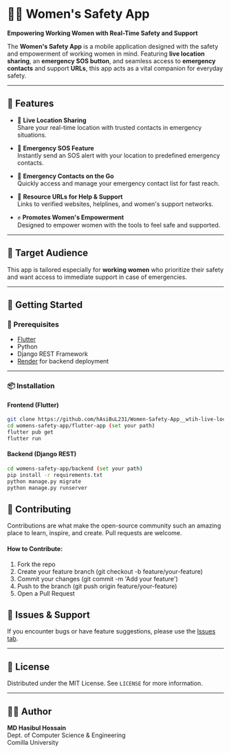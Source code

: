 
# 👩‍🦺 Women's Safety App

**Empowering Working Women with Real-Time Safety and Support**

The **Women's Safety App** is a mobile application designed with the safety and empowerment of working women in mind. Featuring **live location sharing**, an **emergency SOS button**, and seamless access to **emergency contacts** and support **URLs**, this app acts as a vital companion for everyday safety.

---

## 🌟 Features

- 📍 **Live Location Sharing**  
  Share your real-time location with trusted contacts in emergency situations.

- 🚨 **Emergency SOS Feature**  
  Instantly send an SOS alert with your location to predefined emergency contacts.

- 📇 **Emergency Contacts on the Go**  
  Quickly access and manage your emergency contact list for fast reach.

- 🔗 **Resource URLs for Help & Support**  
  Links to verified websites, helplines, and women's support networks.

- ✊ **Promotes Women's Empowerment**  
  Designed to empower women with the tools to feel safe and supported.

---

## 🎯 Target Audience

This app is tailored especially for **working women** who prioritize their safety and want access to immediate support in case of emergencies.

---

## 🚀 Getting Started

### 🔧 Prerequisites
- [Flutter](https://flutter.dev/docs/get-started/install)
- Python
- Django REST Framework
- [Render](https://render.com) for backend deployment

---

### 📦 Installation

#### Frontend (Flutter)
```bash
git clone https://github.com/hAsiBuL231/Women-Safety-App__wtih-live-location.git
cd womens-safety-app/flutter-app (set your path)
flutter pub get
flutter run
```

#### Backend (Django REST)
```bash
cd womens-safety-app/backend (set your path)
pip install -r requirements.txt
python manage.py migrate
python manage.py runserver
```

## 🤝 Contributing
Contributions are what make the open-source community such an amazing place to learn, inspire, and create.
Pull requests are welcome.

#### How to Contribute:
1. Fork the repo
2. Create your feature branch (git checkout -b feature/your-feature)
3. Commit your changes (git commit -m 'Add your feature')
4. Push to the branch (git push origin feature/your-feature)
5. Open a Pull Request

## 🐛 Issues & Support

If you encounter bugs or have feature suggestions, please use the [Issues tab](https://github.com/your-username/womens-safety-app/issues).

----------

## 📜 License

Distributed under the MIT License. See `LICENSE` for more information.

----------

## 👨‍💻 Author

**MD Hasibul Hossain**  
Dept. of Computer Science & Engineering  
Comilla University
